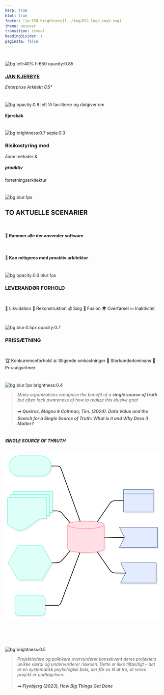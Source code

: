 ```yaml
---
marp: true
html: true
footer: ![w:150 brightness](../img/OS2_logo_cmyk.svg)
theme: uncover
transition: reveal
headingDivider: 1
paginate: false
---
```


#
![bg left:40% h:650 opacity:0.85](https://images.pexels.com/photos/6168066/pexels-photo-6168066.jpeg?auto=compress&cs=tinysrgb&w=1260&h=750&dpr=1)

### [JAN  KJERBYE]()
*Enterprise Arkitekt OS²*
<!-- _footer: ":envelope: jan@os2.eu" -->

<!-- HVAD ER OS2 - Ikke en leverandør - Ikke en brugerklub
En demokratisk medlemsforening hvor medlemmerne ejer deres egne produkter
Vi faciliterer og rådgiver  ejerskab 
-->
#
![bg opacity:0.8 left](https://www.os2.eu/web/image/5410-1906ec5a/os2%20linkedin%20iphone%20mockup.png)
Vi faciliterer og rådgiver om 
#### **Ejerskab**

#
<!-- _header: Kommunernes it-arkitekturnetværk 2025 -->
<!-- class: invert-->
![bg brightness:0.7 sepia:0.3](https://images.pexels.com/photos/5477774/pexels-photo-5477774.jpeg)
### Risikostyring med
åbne metoder
&
##### **proaktiv**
forretningsarkitektur

<!-- Open Source i anden
Åbne metoder - Hvordan leverer de indbyggede metoder i Open Source på risikostyring og minimering
Styring og ejerskab
-->

#
![bg blur:1px]( https://images.unsplash.com/photo-1623906841898-d6a7dc0204f5)

## **TO AKTUELLE SCENARIER**

<br>


#### 🌟 Rammer **alle** der anvender software

<br>

#### 🌟 Kan mitigeres med **proaktiv** arkitektur


#
![bg opacity:0.6 blur:1px](https://images.unsplash.com/photo-1480944657103-7fed22359e1d?q=80&w=4782&auto=format&fit=crop&ixlib=rb-4.0.3&ixid=M3wxMjA3fDB8MHxwaG90by1wYWdlfHx8fGVufDB8fHx8fA%3D%3D) 
### **LEVERANDØR FORHOLD**

<br>

💼 Likvidation  🔄 Rekonstruktion 💰 Salg
🤝 Fusion 🌍 Overførsel 💤 Inaktivitet

<!-- 
Det sker hele tiden
Så man kan forberede sig - eller håbe det ikke sker
De to faktorer i risikostyring.
-->

#
![bg blur:0.5px opacity:0.7](https://images.unsplash.com/photo-1615992174118-9b8e9be025e7?q=80&w=4896&auto=format&fit=crop&ixlib=rb-4.0.3&ixid=M3wxMjA3fDB8MHxwaG90by1wYWdlfHx8fGVufDB8fHx8fA%3D%3D)
### **PRISSÆTNING**

<br>

🏆 Konkurrenceforhold  📊 Stigende omkostninger 
👥 Storkundedominans  🤖 Pris-algoritmer

<!-- 
Specielt når man er bundet til en enkelt leverandør 
-->
#

![bg blur:1px brightness:0.4](https://images.unsplash.com/photo-1528820995593-07129c727b2d)

> _Many  organizations recognize 
the  benefit  of  a  **single  source  of  truth**  but  often  lack 
awareness  of  how  to  realize  this  elusive  goal_
> ###### :arrow_right: _**Queiroz, Magno & Coltman, Tim. (2024). Data Value and the Search for a Single Source of Truth: What is it and Why Does it Matter?**_

#
###### **SINGLE SOURCE OF THRUTH**

![bg fit invert opacity:0.8 contrast:0.73](../img/SSOT.svg)
<br>
<br>
<br>
<br>
<!-- 
Ejerskab
 - Hvordan bliver man ejer af et produkt? Lavpraktisk fundament-> Oprettelse af et versions styret hjem i cloud til projektets single source of truth. Herunder kildekode, styring af projekt, sager og leverandører, dynamisk dokumentation, kvalitetetssikring, proaktiv cybersikkerhed, løsningspakketering og release management.

Diversificéring af leverandørlandskab - Drag nytte af single source of truth og exit-strategi til at konkurrenceudsætte leverandører og undgå monopol-lignende situationer. 

Ingen afhængighed af licensbaserede prisstrukturer; virksomheden har fri adgang til softwaren uden uventede omkostninger.



Versions styring til kildekode,  og dokumentation. Være rådgiver på organisering og arbejdsgange. Jo højere grad af ejerskab jo flere af fordelene kan høstes
Lavpraktisk fundament-> Oprettelse af et versions styret hjem i cloud til projektets single source of truth. 
Herunder kildekode, styring af projekt, sager og leverandører, dynamisk dokumentation, kvalitetetssikring, proaktiv cybersikkerhed, løsningspakketering og release management. -->



#

![bg  brightness:0.5](https://images.unsplash.com/photo-1623973792500-d2fa0aad9723?q=80&w=3850&auto=format&fit=crop&ixlib=rb-4.0.3&ixid=M3wxMjA3fDB8MHxwaG90by1wYWdlfHx8fGVufDB8fHx8fA%3D%3D)
> _Projektledere og politikere overvurderer konsekvent deres projekters unikke værdi og undervurderer risikoen. Dette er ikke tilfældigt – det er en systematisk psykologisk bias, der får os til at tro, at vores projekt er undtagelsen._
> ###### :arrow_right: _**Flyvbjerg (2023), How Big Things Get Done**_